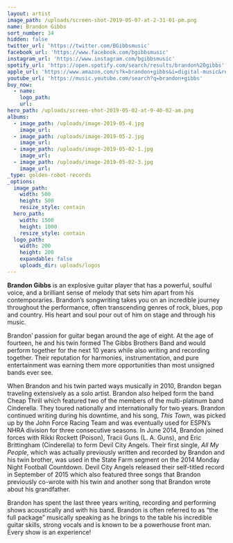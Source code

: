 ```yaml
---
layout: artist
image_path: /uploads/screen-shot-2019-05-07-at-2-31-01-pm.png
name: Brandon Gibbs
sort_number: 34
hidden: false
twitter_url: 'https://twitter.com/BGibbsmusic'
facebook_url: 'https://www.facebook.com/bgibbsmusic'
instagram_url: 'https://www.instagram.com/bgibbsmusic'
spotify_url: 'https://open.spotify.com/search/results/brandon%20gibbs'
apple_url: 'https://www.amazon.com/s?k=brandon+gibbs&i=digital-music&ref=nb_sb_noss_2'
youtube_url: 'https://music.youtube.com/search?q=brandon+gibbs'
buy_now:
  - name:
    logo_path:
    url:
hero_path: /uploads/screen-shot-2019-05-02-at-9-40-02-am.png
albums:
  - image_path: /uploads/image-2019-05-4.jpg
    image_url:
  - image_path: /uploads/image-2019-05-2.jpg
    image_url:
  - image_path: /uploads/image-2019-05-02-1.jpg
    image_url:
  - image_path: /uploads/image-2019-05-02-3.jpg
    image_url:
_type: golden-robot-records
_options:
  image_path:
    width: 500
    height: 500
    resize_style: contain
  hero_path:
    width: 1500
    height: 1000
    resize_style: contain
  logo_path:
    width: 200
    height: 200
    expandable: false
    uploads_dir: uploads/logos
---
```


**Brandon Gibbs** is an explosive guitar player that has a powerful, soulful voice, and a brilliant sense of melody that sets him apart from his contemporaries. Brandon’s songwriting takes you on an incredible journey throughout the performance, often transcending genres of rock, blues, pop and country. His heart and soul pour out of him on stage and through his music.

Brandon’ passion for guitar began around the age of eight. At the age of fourteen, he and his twin formed The Gibbs Brothers Band and would perform together for the next 10 years while also writing and recording together. Their reputation for harmonies, instrumentation, and pure entertainment was earning them more opportunities than most unsigned bands ever see.

When Brandon and his twin parted ways musically in 2010, Brandon began traveling extensively as a solo artist. Brandon also helped form the band Cheap Thrill which featured two of the members of the multi-platinum band Cinderella. They toured nationally and internationally for two years. Brandon continued writing during his downtime, and his song, *This Town*, was picked up by the John Force Racing Team and was eventually used for ESPN’s NHRA division for three consecutive seasons. In June 2014, Brandon joined forces with Rikki Rockett (Poison), Tracii Guns (L. A. Guns), and Eric Brittingham (Cinderella) to form Devil City Angels. Their first single, *All My People*, which was actually previously written and recorded by Brandon and his twin brother, was used in the State Farm segment on the 2014 Monday Night Football Countdown. Devil City Angels released their self-titled record in September of 2015 which also featured three songs that Brandon previously co-wrote with his twin and another song that Brandon wrote about his grandfather.

Brandon has spent the last three years writing, recording and performing shows acoustically and with his band. Brandon is often referred to as “the full package” musically speaking as he brings to the table his incredible guitar skills, strong vocals and is known to be a powerhouse front man. Every show is an experience\!